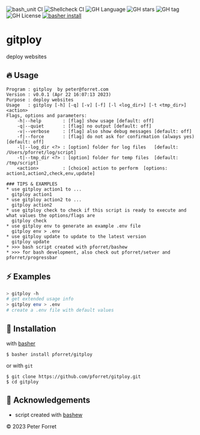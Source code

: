 ![bash_unit CI](https://github.com/pforret/gitploy/workflows/bash_unit%20CI/badge.svg)
![Shellcheck CI](https://github.com/pforret/gitploy/workflows/Shellcheck%20CI/badge.svg)
![GH Language](https://img.shields.io/github/languages/top/pforret/gitploy)
![GH stars](https://img.shields.io/github/stars/pforret/gitploy)
![GH tag](https://img.shields.io/github/v/tag/pforret/gitploy)
![GH License](https://img.shields.io/github/license/pforret/gitploy)
[![basher install](https://img.shields.io/badge/basher-install-white?logo=gnu-bash&style=flat)](https://www.basher.it/package/)

# gitploy

deploy websites

## 🔥 Usage

```
Program : gitploy  by peter@forret.com
Version : v0.0.1 (Apr 22 16:07:13 2023)
Purpose : deploy websites
Usage   : gitploy [-h] [-q] [-v] [-f] [-l <log_dir>] [-t <tmp_dir>] <action>
Flags, options and parameters:
    -h|--help        : [flag] show usage [default: off]
    -q|--quiet       : [flag] no output [default: off]
    -v|--verbose     : [flag] also show debug messages [default: off]
    -f|--force       : [flag] do not ask for confirmation (always yes) [default: off]
    -l|--log_dir <?> : [option] folder for log files   [default: /Users/pforret/log/script]
    -t|--tmp_dir <?> : [option] folder for temp files  [default: /tmp/script]
    <action>         : [choice] action to perform  [options: action1,action2,check,env,update]
                                  
### TIPS & EXAMPLES
* use gitploy action1 to ...
  gitploy action1
* use gitploy action2 to ...
  gitploy action2
* use gitploy check to check if this script is ready to execute and what values the options/flags are
  gitploy check
* use gitploy env to generate an example .env file
  gitploy env > .env
* use gitploy update to update to the latest version
  gitploy update
* >>> bash script created with pforret/bashew
* >>> for bash development, also check out pforret/setver and pforret/progressbar
```

## ⚡️ Examples

```bash
> gitploy -h 
# get extended usage info
> gitploy env > .env
# create a .env file with default values
```

## 🚀 Installation

with [basher](https://github.com/basherpm/basher)

	$ basher install pforret/gitploy

or with `git`

	$ git clone https://github.com/pforret/gitploy.git
	$ cd gitploy

## 📝 Acknowledgements

* script created with [bashew](https://github.com/pforret/bashew)

&copy; 2023 Peter Forret
